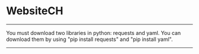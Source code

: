 # WebsiteCH

<html>
  <head>
    <title>WebsiteCH</title>
  </head>
</html>
  


---

You must download two libraries in python:
requests and yaml. You can download them by using "pip install requests" and "pip install yaml".

---
